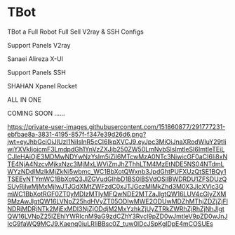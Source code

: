 # TBot
TBot a Full Robot Full Sell V2ray &amp; SSH Configs

Support Panels V2ray

Sanaei
Alireza
X-UI

Support Panels SSH

SHAHAN
Xpanel
Rocket

ALL IN ONE

COMING SOON ......

https://private-user-images.githubusercontent.com/151860877/291777231-ebfbae8a-3831-4195-857f-f347e39d26d6.png?jwt=eyJhbGciOiJIUzI1NiIsInR5cCI6IkpXVCJ9.eyJpc3MiOiJnaXRodWIuY29tIiwiYXVkIjoicmF3LmdpdGh1YnVzZXJjb250ZW50LmNvbSIsImtleSI6ImtleTEiLCJleHAiOjE3MDMwNDYwNzYsIm5iZiI6MTcwMzA0NTc3NiwicGF0aCI6Ii8xNTE4NjA4NzcvMjkxNzc3MjMxLWViZmJhZThhLTM4MzEtNDE5NS04NTdmLWYzNDdlMzlkMjZkNi5wbmc_WC1BbXotQWxnb3JpdGhtPUFXUzQtSE1BQy1TSEEyNTYmWC1BbXotQ3JlZGVudGlhbD1BS0lBSVdOSllBWDRDU1ZFSDUzQSUyRjIwMjMxMjIwJTJGdXMtZWFzdC0xJTJGczMlMkZhd3M0X3JlcXVlc3QmWC1BbXotRGF0ZT0yMDIzMTIyMFQwNDE2MTZaJlgtQW16LUV4cGlyZXM9MzAwJlgtQW16LVNpZ25hdHVyZT05ODIwMWE2ODUwMDZhMThjZDZjZjFlNDRjMDRjNTk2MjExMDI3NjZjODdjM2MxYzhkZjUyZTRkZWRhZjRhZjNhJlgtQW16LVNpZ25lZEhlYWRlcnM9aG9zdCZhY3Rvcl9pZD0wJmtleV9pZD0wJnJlcG9faWQ9MCJ9.Kaenq0iuLRIiBBsc0Z_tuw0lDcJSpKglDpE4mCOSUEs
